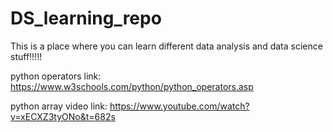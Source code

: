 # DS_learning_repo
This is a place where you can learn different data analysis and data science stuff!!!!!

python operators link: https://www.w3schools.com/python/python_operators.asp

python array video link: https://www.youtube.com/watch?v=xECXZ3tyONo&t=682s
